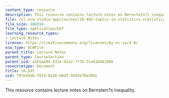 ```yaml
---
content_type: resource
description: This resource contains lecture notes on Bernstein?s inequality.
file: /ol-ocw-studio-app/courses/18-465-topics-in-statistics-statistical-learning-theory-spring-2007/797e43db787d6e1666d75693e76a30dc_l6.pdf
file_size: 108314
file_type: application/pdf
learning_resource_types:
- Lecture Notes
license: https://creativecommons.org/licenses/by-nc-sa/4.0/
ocw_type: OCWFile
parent_title: Lecture Notes
parent_type: CourseSection
parent_uid: a1b5ab94-b32e-92a2-777b-3ce81b841896
resourcetype: Document
title: l6.pdf
uid: 797e43db-787d-6e16-66d7-5693e76a30dc
---
```

This resource contains lecture notes on Bernstein?s inequality.